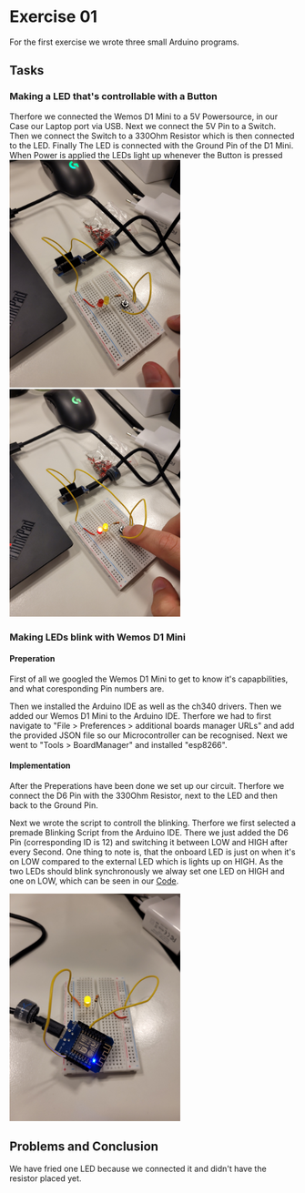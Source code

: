 # Exercise 01
For the first exercise we wrote three small Arduino programs.


## Tasks

### Making a LED that's controllable with a Button
Therfore we connected the Wemos D1 Mini to a 5V Powersource, in our Case our Laptop port via USB. Next we connect the 5V Pin to a Switch. Then we connect the Switch to a 330Ohm Resistor which is then connected to the LED. Finally The LED is connected with the Ground Pin of the D1 Mini. When Power is applied the LEDs light up whenever the Button is pressed
<br>
<img src="../../pictures/exercise01/ButtonNotPressed.jpg" alt="ButtonNotPressed" width="300"/> 
<img src="../../pictures/exercise01/ButtonPressed.jpg" alt="ButtonPressed" width="300"/>

### Making LEDs blink with Wemos D1 Mini
#### Preperation
First of all we googled the Wemos D1 Mini to get to know it's capapbilities, and what coresponding Pin numbers are.

Then we installed the Arduino IDE as well as the ch340 drivers.
Then we added our Wemos D1 Mini to the Arduino IDE. Therfore we had to first navigate to "File > Preferences > additional boards manager URLs" and add the provided JSON file so our Microcontroller can be recognised. Next we went to "Tools > BoardManager" and installed "esp8266".

#### Implementation
After the Preperations have been done we set up our circuit. Therfore we connect the D6 Pin with the 330Ohm Resistor, next to the LED and then back to the Ground Pin.

Next we wrote the script to controll the blinking. Therfore we first selected a premade Blinking Script from the Arduino IDE. There we just added the D6 Pin (corresponding ID is 12) and switching it between LOW and HIGH after every Second. One thing to note is, that the onboard LED is just on when it's on LOW compared to the external LED which is lights up on HIGH. As the two LEDs should blink synchronously we alway set one LED on HIGH and one on LOW, which can be seen in our [Code](Code/blink.ino).

<img src="../../pictures/exercise01/Blink_D6_Pin.jpg" alt="ButtonPressed" width="300"/>


## Problems and Conclusion
We have fried one LED because we connected it and didn't have the resistor placed yet.
